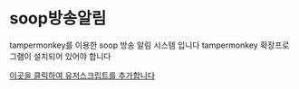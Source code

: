 # soop방송알림
tampermonkey를 이용한 soop 방송 알림 시스템 입니다
tampermonkey 확장프로그램이 설치되어 있어야 합니다

[이곳을 클릭하여 유저스크립트를 추가합니다]()
